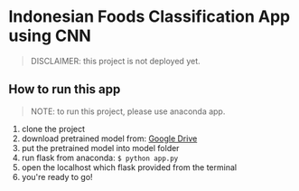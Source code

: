 # Indonesian Foods Classification App using CNN

> DISCLAIMER: this project is not deployed yet.

## How to run this app
> NOTE: to run this project, please use anaconda app.
1. clone the project
2. download pretrained model from: [Google Drive](https://drive.google.com/file/d/1UCmGTYUCGO1eYCB_U9_Kuc-lQ8Rdry5G/view?usp=sharing)
3. put the pretrained model into model folder
4. run flask from anaconda: `$ python app.py`
5. open the localhost which flask provided from the terminal
6. you're ready to go!
